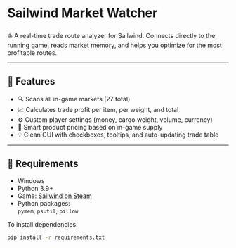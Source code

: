 # Sailwind Market Watcher

⛵ A real-time trade route analyzer for Sailwind. Connects directly to the running game, reads market memory, and helps you optimize for the most profitable routes.

---

## 🧭 Features

- 🔍 Scans all in-game markets (27 total)
- 📈 Calculates trade profit per item, per weight, and total
- ⚙️ Custom player settings (money, cargo weight, volume, currency)
- 🧠 Smart product pricing based on in-game supply
- 💡 Clean GUI with checkboxes, tooltips, and auto-updating trade table

---

## 💾 Requirements

- Windows
- Python 3.9+
- Game: [Sailwind on Steam](https://store.steampowered.com/app/1284190/Sailwind/)
- Python packages:  
  `pymem`, `psutil`, `pillow`

To install dependencies:
```bash
pip install -r requirements.txt

